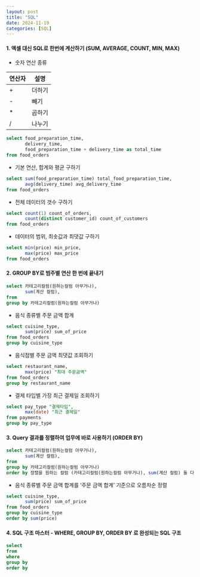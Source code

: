 ```yaml
---
layout: post
title: "SQL"
date: 2024-11-19
categories: [SQL] 
---
```


#### 1. 엑셀 대신 SQL로 한번에 계산하기 (SUM, AVERAGE, COUNT, MIN, MAX)
- 숫자 연산 종류

| 연산자 | 설명 |
| --- | --- |
| + | 더하기 |
| - | 빼기 |
| * | 곱하기 |
| / | 나누기 |

```sql
select food_preparation_time,
       delivery_time,
       food_preparation_time + delivery_time as total_time
from food_orders
```

-  기본 연산, 합계와 평균 구하기

```sql
select sum(food_preparation_time) total_food_preparation_time,
       avg(delivery_time) avg_delivery_time
from food_orders
```
- 전체 데이터의 갯수 구하기

```sql
select count(1) count_of_orders,
       count(distinct customer_id) count_of_customers
from food_orders
```

- 데이터의 범위, 최솟값과 최댓값 구하기

```sql
select min(price) min_price,
       max(price) max_price
from food_orders
```

#### 2. GROUP BY로 범주별 연산 한 번에 끝내기
```sql
select 카테고리컬럼(원하는컬럼 아무거나),
       sum(계산 컬럼),
from
group by 카테고리컬럼(원하는컬럼 아무거나)
```

- 음식 종류별 주문 금액 합계
```sql
select cuisine_type,
       sum(price) sum_of_price
from food_orders
group by cuisine_type
```

- 음식점별 주문 금액 최댓값 조회하기
```sql
select restaurant_name,
       max(price) "최대 주문금액"
from food_orders
group by restaurant_name
```

- 결제 타입별 가장 최근 결제일 조회하기
```sql
select pay_type "결제타입",
       max(date) "최근 결제일"
from payments
group by pay_type
```

#### 3. Query 결과를 정렬하여 업무에 바로 사용하기 (ORDER BY)
```sql
select 카테고리컬럼(원하는컬럼 아무거나),
       sum(계산 컬럼),
from
group by 카테고리컬럼(원하는컬럼 아무거나)
order by 정렬을 원하는 컬럼 (카테고리컬럼(원하는컬럼 아무거나), sum(계산 컬럼) 둘 다 가능)
```

- 음식 종류별 주문 금액 합계를 ‘주문 금액 합계’ 기준으로 오름차순 정렬
```sql
select cuisine_type,
       sum(price) sum_of_price
from food_orders
group by cuisine_type
order by sum(price)
```

#### 4. SQL 구조 마스터 - WHERE, GROUP BY, ORDER BY 로 완성되는 SQL 구조
```sql
select
from
where
group by
order by
```